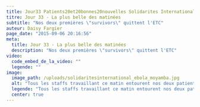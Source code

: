 ```yaml
---
title: Jour33 Patients20et20bonnes20nouvelles Solidarites International
titre: Jour 33 - La plus belle des matinées
subtitle: "Nos deux premières \"survivors\" quittent l'ETC"
auteur: Daisy Fargier
page_date: "2015-09-06 20:16:56"
meta:
  title: Jour 33 - La plus belle des matinées
  description: "Nos deux premières \"survivors\" quittent l'ETC"
video:
  code_embed_de_la_video: ""
  legende: ""
image:
  image_path: /uploads/solidaritesinternational_ebola_moyamba.jpg
  alt: "Tous les staffs travaillant ce matin entourent nos deux patientes, le tout avec une chanson spéciale \"Ebola Free\", et Abdul notre psychosocial worker danse avec l’une d’entre elles."
  legende: "Tous les staffs travaillant ce matin entourent nos deux patientes, le tout avec une chanson spéciale \"Ebola Free\", et Abdul notre psychosocial worker danse avec l’une d’entre elles."
  center: true
---
```

